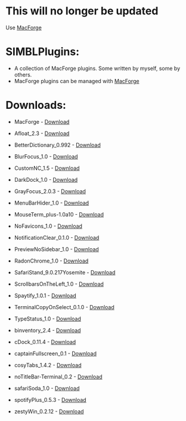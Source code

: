 # This will no longer be updated

Use [MacForge](https://github.com/w0lfschild/MacForge)

# SIMBLPlugins:

- A collection of MacForge plugins. Some written by myself, some by others.      
- MacForge plugins can be managed with [MacForge](https://github.com/w0lfschild/MacForge)

# Downloads:

- MacForge - [Download](https://github.com/w0lfschild/app_updates/raw/master/MacForge/MacForge.zip)    

- Afloat_2.3 - [Download](https://github.com/w0lfschild/wb_SIMBLPlugins/raw/master/bundles/Afloat_2.3.zip)    
- BetterDictionary_0.992 - [Download](https://github.com/w0lfschild/wb_SIMBLPlugins/raw/master/bundles/BetterDictionary_0.992.zip)    
- BlurFocus_1.0 - [Download](https://github.com/w0lfschild/wb_SIMBLPlugins/raw/master/bundles/BlurFocus_1.0.zip)    
- CustomNC_1.5 - [Download](https://github.com/w0lfschild/wb_SIMBLPlugins/raw/master/bundles/CustomNC_1.5.zip)    
- DarkDock_1.0 - [Download](https://github.com/w0lfschild/wb_SIMBLPlugins/raw/master/bundles/DarkDock_1.0.zip)    
- GrayFocus_2.0.3 - [Download](https://github.com/w0lfschild/wb_SIMBLPlugins/raw/master/bundles/GrayFocus_2.0.3.zip)    
- MenuBarHider_1.0 - [Download](https://github.com/w0lfschild/wb_SIMBLPlugins/raw/master/bundles/MenuBarHider_1.0.zip)    
- MouseTerm_plus-1.0a10 - [Download](https://github.com/w0lfschild/wb_SIMBLPlugins/raw/master/bundles/MouseTerm_plus-1.0a10.zip)    
- NoFavicons_1.0 - [Download](https://github.com/w0lfschild/wb_SIMBLPlugins/raw/master/bundles/NoFavicons_1.0.zip)    
- NotificationClear_0.1.0 - [Download](https://github.com/w0lfschild/wb_SIMBLPlugins/raw/master/bundles/NotificationClear_0.1.0.zip)    
- PreviewNoSidebar_1.0 - [Download](https://github.com/w0lfschild/wb_SIMBLPlugins/raw/master/bundles/PreviewNoSidebar_1.0.zip)    
- RadonChrome_1.0 - [Download](https://github.com/w0lfschild/wb_SIMBLPlugins/raw/master/bundles/RadonChrome_1.0.zip)    
- SafariStand_9.0.217Yosemite - [Download](https://github.com/w0lfschild/wb_SIMBLPlugins/raw/master/bundles/SafariStand_9.0.217Yosemite.zip)    
- ScrollbarsOnTheLeft_1.0 - [Download](https://github.com/w0lfschild/wb_SIMBLPlugins/raw/master/bundles/ScrollbarsOnTheLeft_1.0.zip)    
- Spaytify_1.0.1 - [Download](https://github.com/w0lfschild/wb_SIMBLPlugins/raw/master/bundles/Spaytify_1.0.1.zip)    
- TerminalCopyOnSelect_0.1.0 - [Download](https://github.com/w0lfschild/wb_SIMBLPlugins/raw/master/bundles/TerminalCopyOnSelect_0.1.0.zip)    
- TypeStatus_1.0 - [Download](https://github.com/w0lfschild/wb_SIMBLPlugins/raw/master/bundles/TypeStatus_1.0.zip)    
- binventory_2.4 - [Download](https://github.com/w0lfschild/wb_SIMBLPlugins/raw/master/bundles/binventory_2.4.zip)    
- cDock_0.11.4 - [Download](https://github.com/w0lfschild/wb_SIMBLPlugins/raw/master/bundles/cDock_0.11.4.zip)    
- captainFullscreen_0.1 - [Download](https://github.com/w0lfschild/wb_SIMBLPlugins/raw/master/bundles/captainFullscreen_0.1.zip)    
- cosyTabs_1.4.2 - [Download](https://github.com/w0lfschild/wb_SIMBLPlugins/raw/master/bundles/cosyTabs_1.4.2.zip)    
- noTitleBar-Terminal_0.2 - [Download](https://github.com/w0lfschild/wb_SIMBLPlugins/raw/master/bundles/noTitleBar-Terminal_0.2.zip)    
- safariSoda_1.0 - [Download](https://github.com/w0lfschild/wb_SIMBLPlugins/raw/master/bundles/safariSoda_1.0.zip)    
- spotifyPlus_0.5.3 - [Download](https://github.com/w0lfschild/wb_SIMBLPlugins/raw/master/bundles/spotifyPlus_0.5.3.zip)       
- zestyWin_0.2.12 - [Download](https://github.com/w0lfschild/wb_SIMBLPlugins/raw/master/bundles/zestyWin_0.2.12.zip)    
